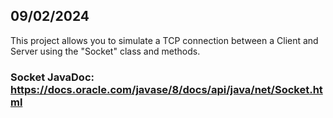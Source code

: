 ## 09/02/2024 
This project allows you to simulate a TCP connection between a Client and Server using the "Socket" class and methods.
### Socket JavaDoc: https://docs.oracle.com/javase/8/docs/api/java/net/Socket.html
